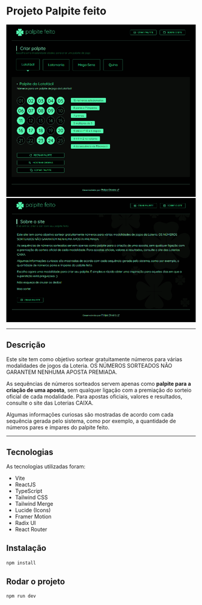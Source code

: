 <h1>Projeto Palpite feito</h1>
<img src="/.github/palpite-feito-01.png/" alt="Imagem da página Criar palpite" />
<img src="/.github/palpite-feito-02.png/" alt="Imagem da página Sobre o site" />
<hr>
<h2>Descrição</h2>
<p>Este site tem como objetivo sortear gratuitamente números para várias modalidades de jogos da Loteria. OS NÚMEROS SORTEADOS NÃO GARANTEM NENHUMA APOSTA PREMIADA.</p>
<p>As sequências de números sorteados servem apenas como <strong>palpite para a criação de uma aposta</strong>, sem qualquer ligação com a premiação do sorteio oficial de cada modalidade. Para apostas oficiais, valores e resultados, consulte o site das Loterias CAIXA.</p>
<p>Algumas informações curiosas são mostradas de acordo com cada sequência gerada pelo sistema, como por exemplo, a quantidade de números pares e ímpares do palpite feito.</p>
<hr>
<h2>Tecnologias</h2>
<p>As tecnologias utilizadas foram:</p>
<ul>
<li>Vite</li>
<li>ReactJS</li>
<li>TypeScript</li>
<li>Tailwind CSS</li>
<li>Tailwind Merge</li>
<li>Lucide (Icons)</li>
<li>Framer Motion</li>
<li>Radix UI</li>
<li>React Router</li>
</ul>
<h2>Instalação</h2>

```bash
npm install
```

<h2>Rodar o projeto</h2>

```bash
npm run dev
```
